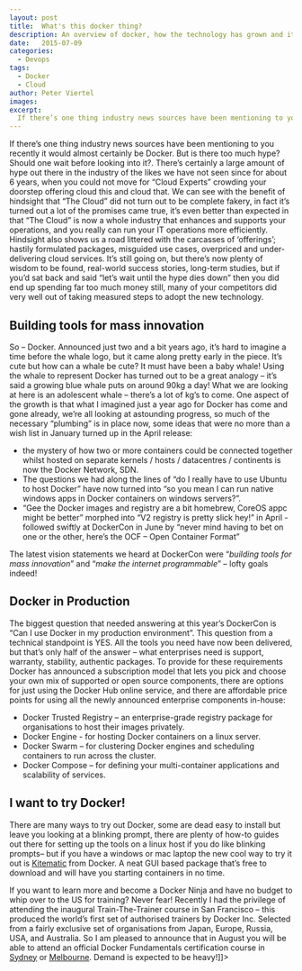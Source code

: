 ```yaml
---
layout: post
title:  What's this docker thing?
description: An overview of docker, how the technology has grown and its readiness to be run production
date:   2015-07-09
categories:
  - Devops
tags:
  - Docker
  - Cloud
author: Peter Viertel
images:
excerpt:
  If there’s one thing industry news sources have been mentioning to you recently it would almost certainly be Docker. But is there too much hype? Should one wait before looking into it?. There’s certainly a large amount of hype out there in the industry of the likes we have not seen since for about 6 years, when you could not move for “Cloud Experts” crowding your doorstep offering cloud this and cloud that. We can see with the benefit of hindsight that “The Cloud” did not turn out to be complete fakery, in fact it’s turned out a lot of the promises came true, it’s even better than expected in that “The Cloud” is now a whole industry that enhances and supports your operations, and you really can run your IT operations more efficiently.
---
```


If there’s one thing industry news sources have been mentioning to you recently it would almost certainly be Docker. But is there too much hype? Should one wait before looking into it?. There’s certainly a large amount of hype out there in the industry of the likes we have not seen since for about 6 years, when you could not move for “Cloud Experts” crowding your doorstep offering cloud this and cloud that. We can see with the benefit of hindsight that “The Cloud” did not turn out to be complete fakery, in fact it’s turned out a lot of the promises came true, it’s even better than expected in that “The Cloud” is now a whole industry that enhances and supports your operations, and you really can run your IT operations more efficiently. Hindsight also shows us a road littered with the carcasses of ‘offerings’; hastily formulated packages, misguided use cases, overpriced and under-delivering cloud services. It’s still going on, but there’s now plenty of wisdom to be found, real-world success stories, long-term studies, but if you’d sat back and said “let’s wait until the hype dies down” then you did end up spending far too much money still, many of your competitors did very well out of taking measured steps to adopt the new technology.

## Building tools for mass innovation

So – Docker. Announced just two and a bit years ago, it’s hard to imagine a time before the whale logo, but it came along pretty early in the piece. It’s cute but how can a whale be cute? It must have been a baby whale! Using the whale to represent Docker has turned out to be a great analogy – it’s said a growing blue whale puts on around 90kg a day! What we are looking at here is an adolescent whale – there’s a lot of kg’s to come. One aspect of the growth is that what I imagined just a year ago for Docker has come and gone already, we’re all looking at astounding progress, so much of the necessary “plumbing” is in place now, some ideas that were no more than a wish list in January turned up in the April release:

*   the mystery of how two or more containers could be connected together whilst hosted on separate kernels / hosts / datacentres / continents is now the Docker Network, SDN.
*   The questions we had along the lines of “do I really have to use Ubuntu to host Docker” have now turned into “so you mean I can run native windows apps in Docker containers on windows servers?”.
*   “Gee the Docker images and registry are a bit homebrew, CoreOS appc might be better” morphed into “V2 registry is pretty slick hey!” in April - followed swiftly at DockerCon in June by “never mind having to bet on one or the other, here’s the OCF – Open Container Format”

The latest vision statements we heard at DockerCon were “_building tools for mass innovation_” and “_make the internet programmable_” – lofty goals indeed!

## Docker in Production

The biggest question that needed answering at this year’s DockerCon is “Can I use Docker in my production environment”. This question from a technical standpoint is YES. All the tools you need have now been delivered, but that’s only half of the answer – what enterprises need is support, warranty, stability, authentic packages. To provide for these requirements Docker has announced a subscription model that lets you pick and choose your own mix of supported or open source components, there are options for just using the Docker Hub online service, and there are affordable price points for using all the newly announced enterprise components in-house:

*   Docker Trusted Registry – an enterprise-grade registry package for organisations to host their images privately.
*   Docker Engine - for hosting Docker containers on a linux server.
*   Docker Swarm – for clustering Docker engines and scheduling containers to run across the cluster.
*   Docker Compose – for defining your multi-container applications and scalability of services.

## I want to try Docker!

There are many ways to try out Docker, some are dead easy to install but leave you looking at a blinking prompt, there are plenty of how-to guides out there for setting up the tools on a linux host if you do like blinking prompts– but if you have a windows or mac laptop the new cool way to try it out is [Kitematic](http://kitematic.com "Kitematic") from Docker. A neat GUI based package that’s free to download and will have you starting containers in no time.

If you want to learn more and become a Docker Ninja and have no budget to whip over to the US for training? Never fear! Recently I had the privilege of attending the inaugural Train-The-Trainer course in San Francisco – this produced the world’s first set of authorised trainers by Docker Inc. Selected from a fairly exclusive set of organisations from Japan, Europe, Russia, USA, and Australia. So I am pleased to announce that in August you will be able to attend an official Docker Fundamentals certification course in [Sydney](http://www.cevo.com.au/event/docker-training-sydney/ "Docker Training – Sydney") or [Melbourne](http://www.cevo.com.au/event/docker-training-melbourne/ "Docker Training – Melbourne"). Demand is expected to be heavy!]]>
